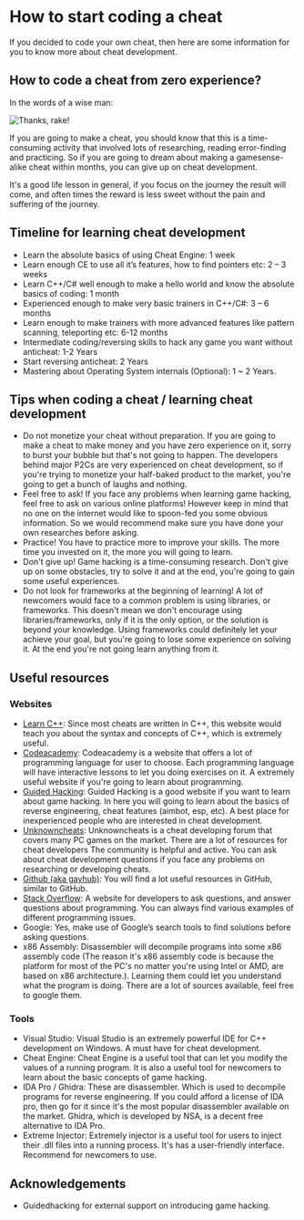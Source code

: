 # How to start coding a cheat

If you decided to code your own cheat, then here are some information for you to know more about cheat development.

## How to code a cheat from zero experience?

In the words of a wise man:

![Thanks, rake!](https://i.imgur.com/LUN0Fdj.png)

If you are going to make a cheat, you should know that this is a time-consuming activity that involved lots of researching, reading error-finding and practicing. So if you are going to dream about making a gamesense-alike cheat within months, you can give up on cheat development.

It's a good life lesson in general, if you focus on the journey the result will come, and often times the reward is less sweet without the pain and suffering of the journey.

## Timeline for learning cheat development

* Learn the absolute basics of using Cheat Engine: 1 week
* Learn enough CE to use all it’s features, how to find pointers etc: 2 – 3 weeks
* Learn C++/C\# well enough to make a hello world and know the absolute basics of coding: 1 month
* Experienced enough to make very basic trainers in C++/C\#: 3 – 6 months
* Learn enough to make trainers with more advanced features like pattern scanning, teleporting etc: 6-12 months
* Intermediate coding/reversing skills to hack any game you want without anticheat: 1-2 Years
* Start reversing anticheat: 2 Years
* Mastering about Operating System internals \(Optional\): 1 ~ 2 Years.

## Tips when coding a cheat / learning cheat development

* Do not monetize your cheat without preparation. If you are going to make a cheat to make money and you have zero experience on it, sorry to burst your bubble but that's not going to happen. The developers behind major P2Cs are very experienced on cheat development, so if you're trying to monetize your half-baked product to the market, you're going to get a bunch of laughs and nothing.
* Feel free to ask! If you face any problems when learning game hacking, feel free to ask on various online platforms! However keep in mind that no one on the internet would like to spoon-fed you some obvious information. So we would recommend make sure you have done your own researches before asking.
* Practice! You have to practice more to improve your skills. The more time you invested on it, the more you will going to learn.
* Don't give up! Game hacking is a time-consuming research. Don't give up on some obstacles, try to solve it and at the end, you're going to gain some useful experiences.
* Do not look for frameworks at the beginning of learning! A lot of newcomers would face to a common problem is using libraries, or frameworks. This doesn't mean we don't encourage using libraries/frameworks, only if it is the only option, or the solution is beyond your knowledge. Using frameworks could definitely let your achieve your goal, but you're going to lose some experience on solving it. At the end you're not going learn anything from it.

## Useful resources

### Websites

* [Learn C++](https://www.learncpp.com/): Since most cheats are written in C++, this website would teach you about the syntax and concepts of C++, which is extremely useful.
* [Codeacademy](https://www.codecademy.com/): Codeacademy is a website that offers a lot of programming language for user to choose. Each programming language will have interactive lessons to let you doing exercises on it. A extremely useful website if you're going to learn about programming.
* [Guided Hacking](https://www.guidedhacking.com/): Guided Hacking is a good website if you want to learn about game hacking. In here you will going to learn about the basics of reverse engineering, cheat features \(aimbot, esp, etc\). A best place for inexperienced people who are interested in cheat development.
* [Unknowncheats](https://www.unknowncheats.me/): Unknowncheats is a cheat developing forum that covers many PC games on the market. There are a lot of resources for cheat developers The community is helpful and active. You can ask about cheat development questions if you face any problems on researching or developing cheats.
* [Github \(aka gayhub\)](https://www.github.com/): You will find a lot useful resources in GitHub, similar to GitHub.
* [Stack Overflow](https://stackoverflow.com/): A website for developers to ask questions, and answer questions about programming. You can always find various examples of different programming issues.
* Google: Yes, make use of Google’s search tools to find solutions before asking questions.
* x86 Assembly: Disassembler will decompile programs into some x86 assembly code \(The reason it's x86 assembly code is because the platform for most of the PC's no matter you're using Intel or AMD, are based on x86 architecture.\). Learning them could let you understand what the program is doing. There are a lot of sources available, feel free to google them.

### Tools

* Visual Studio: Visual Studio is an extremely powerful IDE for C++ development on Windows. A must have for cheat development.
* Cheat Engine: Cheat Engine is a useful tool that can let you modify the values of a running program. It is also a useful tool for newcomers to learn about the basic concepts of game hacking.
* IDA Pro / Ghidra: These are disassembler. Which is used to decompile programs for reverse engineering. If you could afford a license of IDA pro, then go for it since it's the most popular disassembler available on the market. Ghidra, which is developed by NSA, is a decent free alternative to IDA Pro.
* Extreme Injector: Extremely injector is a useful tool for users to inject their .dll files into a running process. It's has a user-friendly interface. Recommend for newcomers to use.

## Acknowledgements

* Guidedhacking for external support on introducing game hacking.

